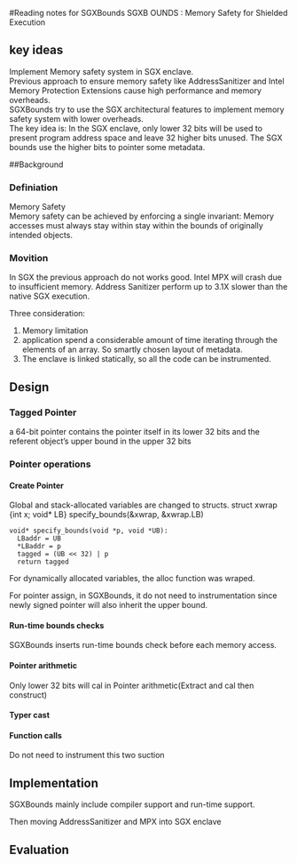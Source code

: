 #Reading notes for SGXBounds
SGXB OUNDS : Memory Safety for Shielded Execution  
## key ideas
Implement Memory safety system in SGX enclave.  
Previous approach to ensure memory safety like AddressSanitizer and Intel Memory Protection Extensions cause high performance and memory overheads.  
SGXBounds try to use the SGX architectural features to implement memory safety system with lower overheads.  
The key idea is: In the SGX enclave, only lower 32 bits will be used to present program address space and leave 32 higher bits unused.  The SGX bounds use the higher bits to pointer some metadata.

##Background
### Definiation

Memory Safety  
Memory safety can be achieved by enforcing a single invariant: Memory accesses must always stay within stay within the bounds of originally intended objects.
### Movition
In SGX the previous approach do not works good.
Intel MPX will crash due to insufficient memory.
Address Sanitizer perform up to 3.1X slower than the native SGX execution.

Three consideration:
1. Memory limitation
2. application spend a considerable amount of time iterating through the elements of an array. So smartly chosen layout of metadata.
3. The enclave is linked statically, so all the code can be instrumented.

## Design
### Tagged Pointer
a 64-bit pointer contains the pointer itself in its lower 32 bits and the referent object’s upper bound in the upper 32 bits

### Pointer operations
#### Create Pointer
Global and stack-allocated variables are changed to structs.
struct xwrap {int x; void* LB}
specify_bounds(&xwrap, &xwrap.LB)
```
void* specify_bounds(void *p, void *UB):
  LBaddr = UB
  *LBaddr = p
  tagged = (UB << 32) | p
  return tagged
```
For dynamically allocated variables, the alloc function was wraped.

For pointer assign, in SGXBounds, it do not need to instrumentation since newly signed pointer will also inherit the upper bound.
#### Run-time bounds checks

SGXBounds inserts run-time bounds check before each memory access.

#### Pointer arithmetic
Only lower 32 bits will cal in Pointer arithmetic(Extract and cal then construct)

#### Typer cast
#### Function calls
Do not need to instrument this two suction


## Implementation
SGXBounds mainly include compiler support and run-time support.

Then moving AddressSanitizer and MPX into SGX enclave
## Evaluation

